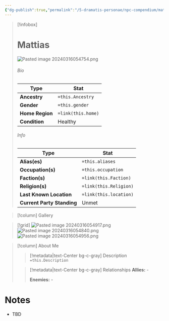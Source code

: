 ```yaml
---
{"dg-publish":true,"permalink":"/5-dramatis-personae/npc-compendium/mattias/","noteIcon":""}
---
```



> [!infobox]
> # Mattias
> ![Pasted image 20240316054754.png](/img/user/x.%20Assets/Attachments/Pasted%20image%2020240316054754.png)
> ###### Bio
> Type |  Stat |
> ---|---|
> **Ancestry** | `=this.Ancestry` |
> **Gender** | `=this.gender` |
> **Home Region** | `=link(this.home)` |
> **Condition** | Healthy |
> ###### Info
> Type |  Stat |
> ---|---|
> **Alias(es)** | `=this.aliases` |
> **Occupation(s)** | `=this.occupation` |
> **Faction(s)** | `=link(this.Faction)` |
> **Religion(s)** | `=link(this.Religion)` |
> **Last Known Location** | `=link(this.location)` |
> **Current Party Standing** | Unmet |

> [!column] Gallery 


> [!grid] 
> ![Pasted image 20240316054917.png](/img/user/x.%20Assets/Attachments/Pasted%20image%2020240316054917.png)
> ![Pasted image 20240316054840.png](/img/user/x.%20Assets/Attachments/Pasted%20image%2020240316054840.png)
> ![Pasted image 20240316054956.png](/img/user/x.%20Assets/Attachments/Pasted%20image%2020240316054956.png)

> [!column] About Me
>> [!metadata|text-Center bg-c-gray] Description
>> `=this.Description`
>
>> [!metadata|text-Center bg-c-gray] Relationships
>> **Allies:** -
>>
>> **Enemies:** -

# Notes

- TBD

